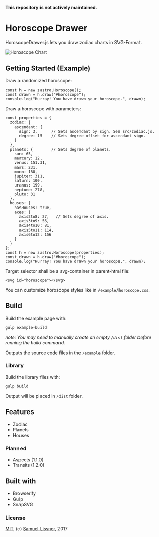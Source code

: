 **This repository is not actively maintained.**

# Horoscope Drawer

HoroscopeDrawer.js lets you draw zodiac charts in SVG-Format.

![Horoscope Chart](preview.png "Horoscope Chart")


## Getting Started (Example)

Draw a randomized horoscope:

```
const h = new zastro.Horoscope();
const drawn = h.draw("#horoscope");
console.log("Hurray! You have drawn your horoscope.", drawn);
```

Draw a horoscope with parameters:

```
const properties = {
  zodiac: {
    ascendant: {
      sign: 3,      // Sets ascendant by sign. See src/zodiac.js.
      degree: 15    // Sets degree offset for ascendant sign.
    }
  },
  planets: {        // Sets degree of planets.
    sun: 65,
    mercury: 12,
    venus: 151.31,
    mars: 231,
    moon: 188,
    jupiter: 311,
    saturn: 100,
    uranus: 199,
    neptune: 278,
    pluto: 31
  },
  houses: {
    hasHouses: true,
    axes: {
      axis2to8: 27,   // Sets degree of axis.
      axis3to9: 56,
      axis4to10: 81,
      axis5to11: 114,
      axis6to12: 156
    }
  }
};
const h = new zastro.Horoscope(properties);
const drawn = h.draw("#horoscope");
console.log("Hurray! You have drawn your horoscope.", drawn);
```

Target selector shall be a svg-container in parent-html file:

```
<svg id="horoscope"></svg>
```

You can customize horoscope styles like in `/example/horoscope.css`.

## Build

Build the example page with:

```
gulp example-build
```
_note: You may need to manually create an empty `/dist` folder before running the build command._

Outputs the source code files in the `/example` folder.

### Library

Build the library files with:

```
gulp build
```

Output will be placed in `/dist` folder.

## Features

* Zodiac 
* Planets
* Houses

### Planned
* Aspects (1.1.0)
* Transits (1.2.0)

## Built with

* Browserify
* Gulp
* SnapSVG

### License

[MIT](LICENSE), (c) [Samuel Lissner](http://www.slissner.de), 2017

